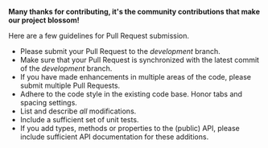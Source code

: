 **Many thanks for contributing, it's the community contributions that make our project blossom!**

Here are a few guidelines for Pull Request submission.

* Please submit your Pull Request to the *development* branch. 
* Make sure that your Pull Request is synchronized with the latest commit of the *development* branch. 
* If you have made enhancements in multiple areas of the code, please submit multiple Pull Requests. 
* Adhere to the code style in the existing code base. Honor tabs and spacing settings.
* List and describe *all* modifications.
* Include a sufficient set of unit tests. 
* If you add types, methods or properties to the (public) API, please include sufficient API documentation for these additions.
